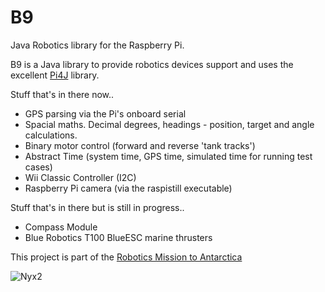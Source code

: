 B9
===========

Java Robotics library for the Raspberry Pi.

B9 is a Java library to provide robotics devices support and uses the excellent [Pi4J](https://github.com/Pi4J) library.

Stuff that's in there now..

* GPS parsing via the Pi's onboard serial
* Spacial maths. Decimal degrees, headings - position, target and angle calculations.
* Binary motor control (forward and reverse 'tank tracks')
* Abstract Time (system time, GPS time, simulated time for running test cases)
* Wii Classic Controller (I2C)
* Raspberry Pi camera (via the raspistill executable)

Stuff that's in there but is still in progress..

* Compass Module
* Blue Robotics T100 BlueESC marine thrusters

This project is part of the [Robotics Mission to Antarctica](http://www.slipperyseal.net/projects/nyx-robot-mission/)

![Nyx2](http://www.slipperyseal.net/images/nyx2-1.jpg "Nyx2")

